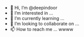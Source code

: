 - 👋 Hi, I’m @deepindoor
- 👀 I’m interested in ...
- 🌱 I’m currently learning ... 
- 💞️ I’m looking to collaborate on ...
- 📫 How to reach me ...
wwww
<!---
deepindoor/deepindoor is a ✨ special ✨ repository because its `README.md` (this file) appears on your GitHub profile.
You can click the Preview link to take a look at your changes.
--->
